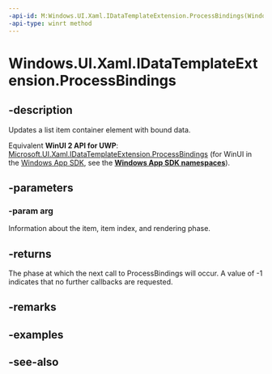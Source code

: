 ```yaml
---
-api-id: M:Windows.UI.Xaml.IDataTemplateExtension.ProcessBindings(Windows.UI.Xaml.Controls.ContainerContentChangingEventArgs)
-api-type: winrt method
---
```


<!-- Method syntax
public int ProcessBindings(Windows.UI.Xaml.Controls.ContainerContentChangingEventArgs arg)
-->

# Windows.UI.Xaml.IDataTemplateExtension.ProcessBindings

## -description
Updates a list item container element with bound data.

Equivalent **WinUI 2 API for UWP**: [Microsoft.UI.Xaml.IDataTemplateExtension.ProcessBindings](/windows/winui/api/microsoft.ui.xaml.idatatemplateextension.processbindings) (for WinUI in the [Windows App SDK](/windows/apps/windows-app-sdk/), see the **[Windows App SDK namespaces](/windows/windows-app-sdk/api/winrt/)**).

## -parameters
### -param arg
Information about the item, item index, and rendering phase.

## -returns
The phase at which the next call to ProcessBindings will occur. A value of -1 indicates that no further callbacks are requested.

## -remarks

## -examples

## -see-also

